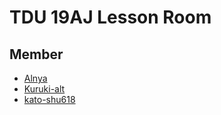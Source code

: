 # TDU 19AJ Lesson Room
## Member
- [Alnya](https://github.com/Alnya)
- [Kuruki-alt](https://github.com/Kuruki-alt)
- [kato-shu618](https://github.com/kato-shu618)
